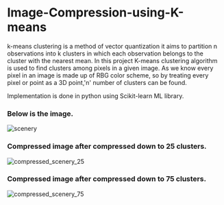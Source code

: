 # Image-Compression-using-K-means

k-means clustering is a method of vector quantization it aims to partition n observations into k clusters in which each observation belongs to the cluster with the nearest mean. In this project K-means clustering algorithm is used to find clusters among pixels in a given image. As we know every pixel in an image is made up of RBG color scheme, so by treating every pixel or point as a 3D point,'n' number of clusters can be found.

Implementation is done in python using Scikit-learn ML library.

<h3> Below is the image. </h3>

![scenery](https://user-images.githubusercontent.com/26905542/43135559-6fde2f0a-8f63-11e8-8468-10f1cee41670.png)

<h3> Compressed image after compressed down to 25 clusters. </h3>

![compressed_scenery_25](https://user-images.githubusercontent.com/26905542/43135602-97b3bbf8-8f63-11e8-8ef3-6c8142715456.png)

<h3> Compressed image after compressed down to 75 clusters. </h3>

![compressed_scenery_75](https://user-images.githubusercontent.com/26905542/43145305-bb12dd90-8f7c-11e8-811c-0e7ecf436597.png)
